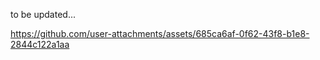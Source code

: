 to be updated...


https://github.com/user-attachments/assets/685ca6af-0f62-43f8-b1e8-2844c122a1aa

